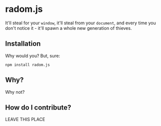 # radom.js

It'll steal for your `window`, it'll steal from your `document`, and every time you don't notice it - it'll spawn a whole new generation of thieves.

## Installation

Why would you? But, sure:

```
npm install radom.js
```

## Why?

Why not?

## How do I contribute?

LEAVE THIS PLACE
